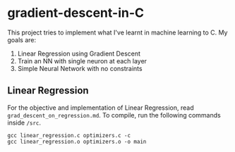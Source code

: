 # gradient-descent-in-C

This project tries to implement what I've learnt in machine learning to C. My goals are:

1. Linear Regression using Gradient Descent
2. Train an NN with single neuron at each layer
3. Simple Neural Network with no constraints

## Linear Regression

For the objective and implementation of Linear Regression, read `grad_descent_on_regression.md`.
To compile, run the following commands inside `/src`.

```
gcc linear_regression.c optimizers.c -c
gcc linear_regression.o optimizers.o -o main
```
